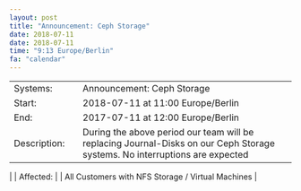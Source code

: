 ```yaml
---
layout: post
title: "Announcement: Ceph Storage"
date: 2018-07-11
date: 2018-07-11
time: "9:13 Europe/Berlin"
fa: "calendar"
---
```


|                   |   |                                                                      |
|-------------------|---|----------------------------------------------------------------------|
| Systems:          |   | Announcement: Ceph Storage|
| Start:            |   | 2018-07-11 at 11:00 Europe/Berlin |
| End:              |   | 2017-07-11 at 12:00 Europe/Berlin |
| Description:      |   | During the above period our team will be replacing Journal-Disks on our Ceph Storage systems. No interruptions are expected

 |
| Affected:         |   | All Customers with NFS Storage / Virtual Machines |